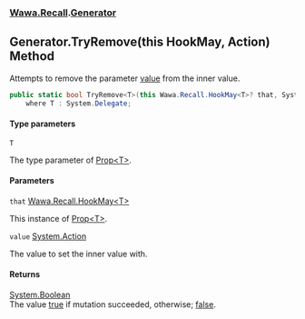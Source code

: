 ### [Wawa.Recall](Wawa.Recall.md 'Wawa.Recall').[Generator](Generator.md 'Wawa.Recall.Generator')

## Generator.TryRemove<T>(this HookMay<T>, Action) Method

Attempts to remove the parameter [value](Generator.TryRemove{T}(HookMay{T},Action).md#Wawa.Recall.Generator.TryRemove_T_(thisWawa.Recall.HookMay_T_,System.Action).value 'Wawa.Recall.Generator.TryRemove<T>(this Wawa.Recall.HookMay<T>, System.Action).value') from the inner value.

```csharp
public static bool TryRemove<T>(this Wawa.Recall.HookMay<T>? that, System.Action? value)
    where T : System.Delegate;
```
#### Type parameters

<a name='Wawa.Recall.Generator.TryRemove_T_(thisWawa.Recall.HookMay_T_,System.Action).T'></a>

`T`

The type parameter of [Prop&lt;T&gt;](Prop{T}.md 'Wawa.Recall.Prop<T>').
#### Parameters

<a name='Wawa.Recall.Generator.TryRemove_T_(thisWawa.Recall.HookMay_T_,System.Action).that'></a>

`that` [Wawa.Recall.HookMay&lt;](HookMay{T}.md 'Wawa.Recall.HookMay<T>')[T](Generator.TryRemove{T}(HookMay{T},Action).md#Wawa.Recall.Generator.TryRemove_T_(thisWawa.Recall.HookMay_T_,System.Action).T 'Wawa.Recall.Generator.TryRemove<T>(this Wawa.Recall.HookMay<T>, System.Action).T')[&gt;](HookMay{T}.md 'Wawa.Recall.HookMay<T>')

This instance of [Prop&lt;T&gt;](Prop{T}.md 'Wawa.Recall.Prop<T>').

<a name='Wawa.Recall.Generator.TryRemove_T_(thisWawa.Recall.HookMay_T_,System.Action).value'></a>

`value` [System.Action](https://docs.microsoft.com/en-us/dotnet/api/System.Action 'System.Action')

The value to set the inner value with.

#### Returns
[System.Boolean](https://docs.microsoft.com/en-us/dotnet/api/System.Boolean 'System.Boolean')  
The value [true](https://docs.microsoft.com/en-us/dotnet/csharp/language-reference/builtin-types/bool 'https://docs.microsoft.com/en-us/dotnet/csharp/language-reference/builtin-types/bool') if mutation succeeded, otherwise; [false](https://docs.microsoft.com/en-us/dotnet/csharp/language-reference/builtin-types/bool 'https://docs.microsoft.com/en-us/dotnet/csharp/language-reference/builtin-types/bool').